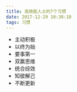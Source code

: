 ```yaml
---
title: 高效能人士的7个习惯
date: 2017-12-29 10:38:18
tags: 习惯
---
```


* 主动积极
* 以终为始
* 要事第一
* 双赢思维
* 统合综效
* 知彼解己
* 不断更新

